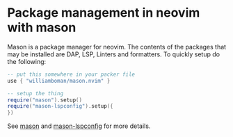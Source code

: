 # Package management in neovim with mason

Mason is a package manager for neovim. The contents of the packages that may be installed are DAP, LSP, Linters and formatters. To quickly setup do the following:

```lua
-- put this somewhere in your packer file
use { "williamboman/mason.nvim" }

-- setup the thing
require("mason").setup()
require("mason-lspconfig").setup({
})
```

See [mason] and [mason-lspconfig] for more details.

[mason]: https://github.com/williamboman/mason.nvim
[mason-lspconfig]: https://github.com/williamboman/mason-lspconfig.nvim
